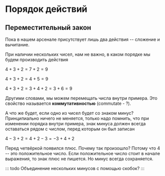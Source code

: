 # Порядок действий

## Переместительный закон

Пока в нашем арсенале присутствует лишь два действия -- сложение и вычитание.

При наличии нескольких чисел, нам не важно, в каком порядке мы будем производить действия

$4 + 3 + 2 = 7 + 2 = 9$

$4 + 3 + 2 = 4 + 5 = 9$

$4 + 3 + 2 = 3 + 4 + 2 = 3 + 6 = 9$

Другими словами, мы можем перемещать числа внутри примера. Это свойство называется **коммутативностью** (commutate - ?).

А что же будет, если одно из чисел будет со знаком минус? Принципиально ничего не меняется, только надо помнить, что при изменении порядка внутри примера, знак минуса должен всегда оставаться рядом с числом, перед которым он был записан

$4 - 3 + 2 = 4 + 2 - 3 = -3 + 4 + 2$

Перед четвёркой появился плюс. Почему так произошло? Потому что 4 -- это положительное число. Если положительное число стоит в начале выражения, то знак плюс не пишется. Но минус всегда сохраняется.

::: todo
Объединение нескольких минусов с помощью скобок?
:::
